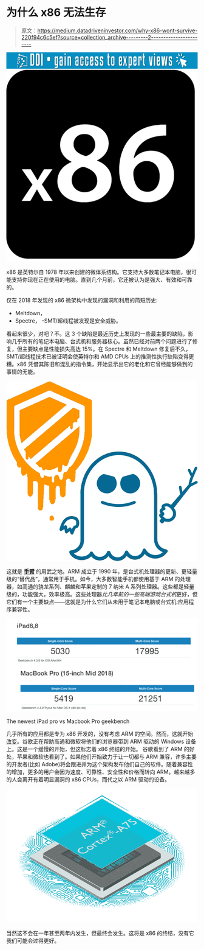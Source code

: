 # 为什么 x86 无法生存

> 原文：<https://medium.datadriveninvestor.com/why-x86-wont-survive-220f94c6c5ef?source=collection_archive---------2----------------------->

[![](img/d09de48a437c4ae0ccf74f547d05508d.png)](http://www.track.datadriveninvestor.com/1B9E)![](img/8b8f80d3de32260c5d49af0c14180807.png)

x86 是英特尔自 1978 年以来创建的微体系结构。它支持大多数笔记本电脑，很可能支持你现在正在使用的电脑。直到几个月前，它还被认为是强大、有效和可靠的。

仅在 2018 年发现的 x86 微架构中发现的漏洞和利用的简短历史:
- Meltdown，
- Spectre，
-SMT/超线程被发现是安全威胁。

看起来很少，对吧？不。这 3 个缺陷是最近历史上发现的一些最主要的缺陷，影响几乎所有的笔记本电脑、台式机和服务器核心。虽然已经对前两个问题进行了修复，但主要缺点是性能损失高达 15%。在 Spectre 和 Meltdown 修复后不久，SMT/超线程技术已被证明会使英特尔和 AMD CPUs 上的推测性执行缺陷变得更糟。x86 凭借其陈旧和混乱的指令集，开始显示出它的老化和它曾经能够做到的事情的无能。

![](img/e0f2b24de07b9000810ae39335abbb0b.png)

这就是 [**手臂**](https://www.arm.com/) 的用武之地。ARM 成立于 1990 年，是台式机处理器的更新、更轻量级的“替代品”，通常用于手机。如今，大多数智能手机都使用基于 ARM 的处理器，如高通的骁龙系列、麒麟和苹果定制的 7 纳米 A 系列处理器。这些都是轻量级的，功能强大，效率极高。这些处理器*比几年前的一些高端游戏台式机*更好，但它们有一个主要缺点——这就是为什么它们从未用于笔记本电脑或台式机:应用程序兼容性。

![](img/b58b29302bfa619e846d472fff1db26c.png)

The newest iPad pro vs Macbook Pro geekbench

几乎所有的应用都是专为 x86 开发的，没有考虑 ARM 的空间。然而，这就开始[改变](https://www.onmsft.com/news/google-chrome-could-be-coming-to-windows-10-on-arm-soon-with-help-from-microsoft)。谷歌正在帮助高通和微软将他们的浏览器带到 ARM 驱动的 Windows 设备上。这是一个缓慢的开始，但这标志着 x86 终结的开始。
谷歌看到了 ARM 的好处，苹果和微软也看到了。如果他们开始致力于让一切都与 ARM 兼容，许多主要的开发者(比如 Adobe)将会跟进并为这个架构发布他们自己的软件。随着兼容性的增加，更多的用户会因为速度、可靠性、安全性和价格而转向 ARM。越来越多的人会离开有着明显漏洞的 x86 CPUs，而代之以 ARM 驱动的设备。

![](img/24852a16632315e1457fcba05d91eb6f.png)

当然这不会在一年甚至两年内发生，但最终会发生。这将是 x86 的终结，没有它我们可能会过得更好。
